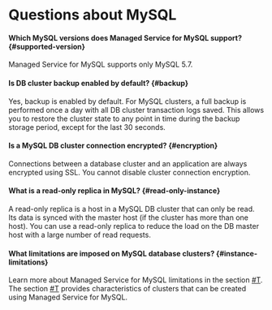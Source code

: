 # Questions about MySQL

#### Which MySQL versions does Managed Service for MySQL support? {#supported-version}

Managed Service for MySQL supports only MySQL 5.7.

#### Is DB cluster backup enabled by default? {#backup}

Yes, backup is enabled by default. For MySQL clusters, a full backup is performed once a day with all DB cluster transaction logs saved. This allows you to restore the cluster state to any point in time during the backup storage period, except for the last 30 seconds.

#### Is a MySQL DB cluster connection encrypted? {#encryption}

Connections between a database cluster and an application are always encrypted using SSL. You cannot disable cluster connection encryption.

#### What is a read-only replica in MySQL? {#read-only-instance}

A read-only replica is a host in a MySQL DB cluster that can only be read. Its data is synced with the master host (if the cluster has more than one host). You can use a read-only replica to reduce the load on the DB master host with a large number of read requests.

#### What limitations are imposed on MySQL database clusters? {#instance-limitations}

Learn more about Managed Service for MySQL limitations in the section [#T](../concepts/limits.md). The section [#T](../concepts/instance-types.md) provides characteristics of clusters that can be created using Managed Service for MySQL.

